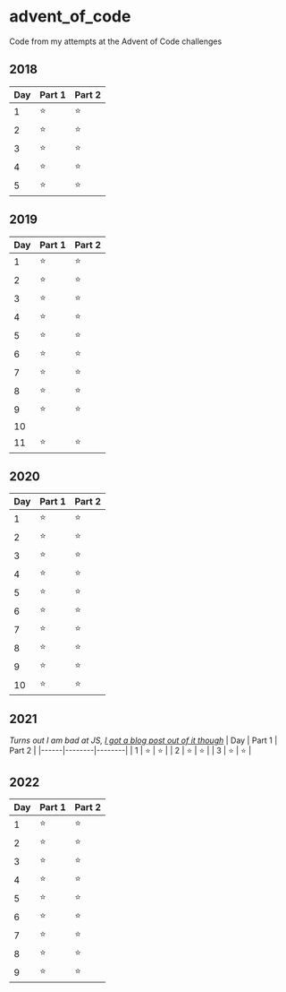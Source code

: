 # advent_of_code
Code from my attempts at the Advent of Code challenges

## 2018
| Day | Part 1 | Part 2 |
|-----|--------|--------|
|  1  | :star:       | :star:       |
|  2  | :star:       | :star:       |
|  3  | :star:       | :star:       |
|  4  | :star:       | :star:       |
|  5  | :star:       | :star:       |

## 2019
| Day  | Part 1 | Part 2 |
|------|--------|--------|
|  1   | :star:       | :star:       |
|  2   | :star:       | :star:       |
|  3   | :star:       | :star:       |
|  4   | :star:       | :star:       |
|  5   | :star:       | :star:       |
|  6   | :star:       | :star:       |
|  7   | :star:       | :star:       |
|  8   | :star:       | :star:       |
|  9   | :star:       | :star:       |
|  10  |        |        |
|  11  | :star:       | :star:       |

## 2020
| Day  | Part 1 | Part 2 |
|------|--------|--------|
|  1   | :star:       | :star:       |
|  2   | :star:       | :star:       |
|  3   | :star:       | :star:       |
|  4   | :star:       | :star:       |
|  5   | :star:       | :star:       |
|  6   | :star:       | :star:       |
|  7   | :star:       | :star:       |
|  8   | :star:       | :star:       |
|  9   | :star:       | :star:       |
|  10  | :star:       | :star:       |

## 2021
*Turns out I am bad at JS, [I got a blog post out of it though](https://www.vaines.org/posts/2022-02-03-javascript-most-and-least-frequent-list-elements/)*
| Day  | Part 1 | Part 2 |
|------|--------|--------|
|  1   | :star:       | :star:       |
|  2   | :star:       | :star:       |
|  3   | :star:       | :star:       |

## 2022
| Day  | Part 1 | Part 2 |
|------|--------|--------|
|  1   | :star:       | :star:       |
|  2   | :star:       | :star:       |
|  3   | :star:       | :star:       |
|  4   | :star:       | :star:       |
|  5   | :star:       | :star:       |
|  6   | :star:       | :star:       |
|  7   | :star:       | :star:       |
|  8   | :star:       | :star:       |
|  9   | :star:       | :star:       |